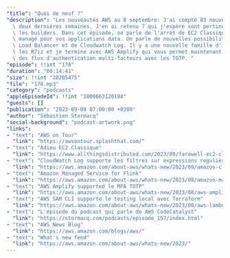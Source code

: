 ```yaml
---
"title": "Quoi de neuf ?"
"description": "Les nouveautés AWS au 8 septembre: J'ai compté 83 nouveautés   ces\
  \ deux dernières semaines. J'en ai retenu 7 qui j'espère sont pertinentes pour vous,\
  \ les builders. Dans cet épisode, on parle de l'arrêt de EC2 Classique, de Flink\
  \ managé pour vos applications data. On parle de nouvelles possibilités des Network\
  \ Load Balancer et de Cloudwatch Log. Il y a une nouvelle famille d'instances EC2,\
  \ les R7iz et je termine avec AWS Amplify qui vous permet maintenant de développer\
  \ des flux d'authentication multi-facteurs avec les TOTP. "
"episode": !!int "178"
"duration": "00:14:41"
"size": !!int "28205475"
"file": "178.mp3"
"category": "podcasts"
"appleEpisodeId": !!int "1000663120194"
"guests": []
"publication": "2023-09-08 07:00:00 +0200"
"author": "Sébastien Stormacq"
"social-background": "podcast-artwork.png"
"links":
- "text": "AWS on Tour"
  "link": "https://awsontour.splashthat.com/"
- "text": "Adieu EC2 Classique"
  "link": "https://www.allthingsdistributed.com/2023/09/farewell-ec2-classic.html"
- "text": "CloudWatch Log supporte les filtres sur expressions regulières"
  "link": "https://aws.amazon.com/about-aws/whats-new/2023/09/amazon-cloudwatch-logs-regular-expression-filter-pattern-syntax-support/"
- "text": "Amazon Managed Service for Flink"
  "link": "https://aws.amazon.com/about-aws/whats-new/2023/08/amazon-managed-service-apache-flink/"
- "text": "AWS Amplify supported le MFA TOTP"
  "link": "https://aws.amazon.com/about-aws/whats-new/2023/08/aws-amplify-time-based-password-mfa-android-swift-flutter/"
- "text": "AWS SAM CLI supporte le testing local avec Terraform"
  "link": "https://aws.amazon.com/about-aws/whats-new/2023/08/aws-lambda-functions-graviton2-6-regions/"
- "text": "L'épisode du podcast qui parle de AWS CodeCatalyst"
  "link": "https://stormacq.com/podcasts/episode_157/index.html"
- "text": "AWS News Blog"
  "link": "https://aws.amazon.com/blogs/aws/"
- "text": "What's new feed"
  "link": "https://aws.amazon.com/about-aws/whats-new/2023/"
---
```

